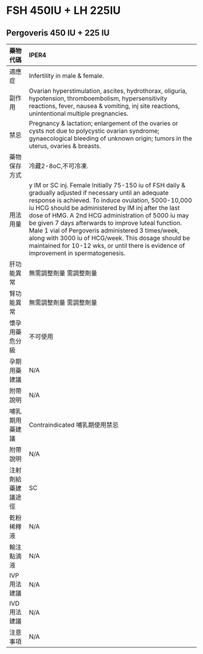 # FSH 450IU + LH 225IU

## Pergoveris 450 IU + 225 IU

| 藥物代碼           | IPER4                                                                                                                                                                                                                                                                                                                                                                                                                                                                                                                                    |
|:-------------------|:-----------------------------------------------------------------------------------------------------------------------------------------------------------------------------------------------------------------------------------------------------------------------------------------------------------------------------------------------------------------------------------------------------------------------------------------------------------------------------------------------------------------------------------------|
| 適應症             | Infertility in male & female.                                                                                                                                                                                                                                                                                                                                                                                                                                                                                                            |
| 副作用             | Ovarian hyperstimulation, ascites, hydrothorax, oliguria, hypotension, thromboembolism, hypersensitivity reactions, fever, nausea & vomiting, inj site reactions, unintentional multiple pregnancies.                                                                                                                                                                                                                                                                                                                                    |
| 禁忌               | Pregnancy & lactation; enlargement of the ovaries or cysts not due to polycystic ovarian syndrome; gynaecological bleeding of unknown origin; tumors in the uterus, ovaries & breasts.                                                                                                                                                                                                                                                                                                                                                   |
| 藥物保存方式       | 冷藏2-8oC,不可冷凍.                                                                                                                                                                                                                                                                                                                                                                                                                                                                                                                      |
| 用法用量           | y IM or SC inj. Female Initially 75-150 iu of FSH daily & gradually adjusted if necessary until an adequate response is achieved. To induce ovulation, 5000-10,000 iu HCG should be administered by IM inj after the last dose of HMG. A 2nd HCG administration of 5000 iu may be given 7 days afterwards to improve luteal function. Male 1 vial of Pergoveris administered 3 times/week, along with 3000 iu of HCG/week. This dosage should be maintained for 10-12 wks, or until there is evidence of improvement in spermatogenesis. |
| 肝功能異常         | 無需調整劑量  需調整劑量                                                                                                                                                                                                                                                                                                                                                                                                                                                                                                                 |
| 腎功能異常         | 無需調整劑量  需調整劑量                                                                                                                                                                                                                                                                                                                                                                                                                                                                                                                 |
| 懷孕用藥危分級     | 不可使用                                                                                                                                                                                                                                                                                                                                                                                                                                                                                                                                 |
| 孕期用藥建議       | N/A                                                                                                                                                                                                                                                                                                                                                                                                                                                                                                                                      |
| 附帶說明           | N/A                                                                                                                                                                                                                                                                                                                                                                                                                                                                                                                                      |
| 哺乳期用藥建議     | Contraindicated 哺乳期使用禁忌                                                                                                                                                                                                                                                                                                                                                                                                                                                                                                           |
| 附帶說明           | N/A                                                                                                                                                                                                                                                                                                                                                                                                                                                                                                                                      |
| 注射劑給藥建議途徑 | SC                                                                                                                                                                                                                                                                                                                                                                                                                                                                                                                                       |
| 乾粉稀釋液         | N/A                                                                                                                                                                                                                                                                                                                                                                                                                                                                                                                                      |
| 輸注點滴液         | N/A                                                                                                                                                                                                                                                                                                                                                                                                                                                                                                                                      |
| IVP 用法建議       | N/A                                                                                                                                                                                                                                                                                                                                                                                                                                                                                                                                      |
| IVD 用法建議       | N/A                                                                                                                                                                                                                                                                                                                                                                                                                                                                                                                                      |
| 注意事項           | N/A                                                                                                                                                                                                                                                                                                                                                                                                                                                                                                                                      |

